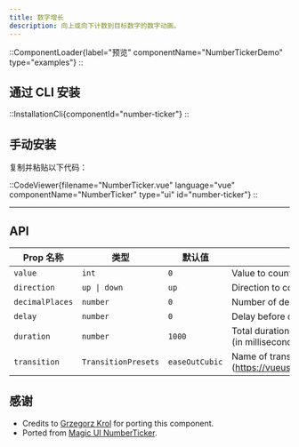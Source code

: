 ```yaml
---
title: 数字增长
description: 向上或向下计数到目标数字的数字动画。
---
```


::ComponentLoader{label="预览" componentName="NumberTickerDemo" type="examples"}
::

## 通过 CLI 安装

::InstallationCli{componentId="number-ticker"}
::

## 手动安装

复制并粘贴以下代码：

::CodeViewer{filename="NumberTicker.vue" language="vue" componentName="NumberTicker" type="ui" id="number-ticker"}
::

---

## API

| Prop 名称       | 类型                | 默认值         | 描述                                                              |
| --------------- | ------------------- | -------------- | ----------------------------------------------------------------- |
| `value`         | `int`               | `0`            | Value to count to                                                 |
| `direction`     | `up \| down`        | `up`           | Direction to count in                                             |
| `decimalPlaces` | `number`            | `0`            | Number of decimal places to show                                  |
| `delay`         | `number`            | `0`            | Delay before counting (in milliseconds)                           |
| `duration`      | `number`            | `1000`         | Total duration for the entire animation (in milliseconds).        |
| `transition`    | `TransitionPresets` | `easeOutCubic` | Name of transition preset (https://vueuse.org/core/useTransition) |

## 感谢

- Credits to [Grzegorz Krol](https://github.com/Grzechu335) for porting this component.
- Ported from [Magic UI NumberTicker](https://magicui.design/docs/components/number-ticker).
